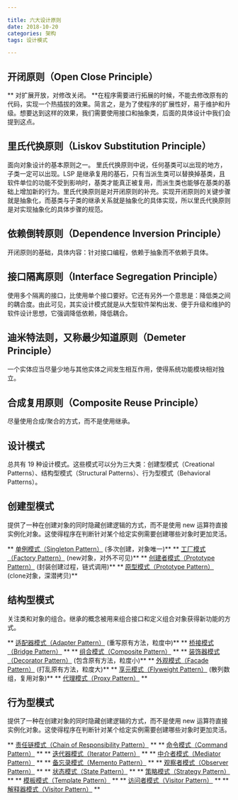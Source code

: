 ```yaml
---

title: 六大设计原则
date: 2018-10-20
categories: 架构
tags: 设计模式

---
```


## 开闭原则（Open Close Principle）
** 对扩展开放，对修改关闭。 **在程序需要进行拓展的时候，不能去修改原有的代码，实现一个热插拔的效果。简言之，是为了使程序的扩展性好，易于维护和升级。想要达到这样的效果，我们需要使用接口和抽象类，后面的具体设计中我们会提到这点。

## 里氏代换原则（Liskov Substitution Principle）
面向对象设计的基本原则之一。 里氏代换原则中说，任何基类可以出现的地方，子类一定可以出现。LSP 是继承复用的基石，只有当派生类可以替换掉基类，且软件单位的功能不受到影响时，基类才能真正被复用，而派生类也能够在基类的基础上增加新的行为。里氏代换原则是对开闭原则的补充。实现开闭原则的关键步骤就是抽象化，而基类与子类的继承关系就是抽象化的具体实现，所以里氏代换原则是对实现抽象化的具体步骤的规范。

## 依赖倒转原则（Dependence Inversion Principle）
开闭原则的基础，具体内容：针对接口编程，依赖于抽象而不依赖于具体。

## 接口隔离原则（Interface Segregation Principle）
使用多个隔离的接口，比使用单个接口要好。它还有另外一个意思是：降低类之间的耦合度。由此可见，其实设计模式就是从大型软件架构出发、便于升级和维护的软件设计思想，它强调降低依赖，降低耦合。

## 迪米特法则，又称最少知道原则（Demeter Principle）
一个实体应当尽量少地与其他实体之间发生相互作用，使得系统功能模块相对独立。

## 合成复用原则（Composite Reuse Principle）
尽量使用合成/聚合的方式，而不是使用继承。

## 设计模式
总共有 19 种设计模式。这些模式可以分为三大类：创建型模式（Creational Patterns）、结构型模式（Structural Patterns）、行为型模式（Behavioral Patterns）。

## 创建型模式
提供了一种在创建对象的同时隐藏创建逻辑的方式，而不是使用 new 运算符直接实例化对象。这使得程序在判断针对某个给定实例需要创建哪些对象时更加灵活。

** [单例模式（Singleton Pattern）](http://118.24.216.136:4000/2018/11/05/2018-11-05/) (多次创建，对象唯一)**
** [工厂模式（Factory Pattern）](http://118.24.216.136:4000/2018/11/04/2018-11-04/) (new对象，对外不可见)**
** [创建者模式（Prototype Pattern）](http://118.24.216.136:4000/2018/11/28/2018-11-28/) (封装创建过程，链式调用)**
** [原型模式（Prototype Pattern）](http://118.24.216.136:4000/2019/02/19/2019-02-19/) (clone对象，深潜拷贝)**

## 结构型模式
关注类和对象的组合。继承的概念被用来组合接口和定义组合对象获得新功能的方式。

** [适配器模式（Adapter Pattern）](http://118.24.216.136:4000/2018/11/06/2018-11-06/) (重写原有方法，粒度中)**
** [桥接模式（Bridge Pattern）](http://118.24.216.136:4000/2018/11/29/2018-11-29/) **
** [组合模式（Composite Pattern）](http://118.24.216.136:4000/2018/12/03/2018-12-03/) **
** [装饰器模式（Decorator Pattern）](http://118.24.216.136:4000/2018/11/07/2018-11-07/) (包含原有方法，粒度小)**
** [外观模式（Facade Pattern）](http://118.24.216.136:4000/2018/11/09/2018-11-09/) (打乱原有方法，粒度大)**
** [享元模式（Flyweight Pattern）](http://118.24.216.136:4000/2018/12/04/2018-12-04/) (散列数组，复用对象)**
** [代理模式（Proxy Pattern）](http://118.24.216.136:4000/2018/11/08/2018-11-08/) **

## 行为型模式
提供了一种在创建对象的同时隐藏创建逻辑的方式，而不是使用 new 运算符直接实例化对象。这使得程序在判断针对某个给定实例需要创建哪些对象时更加灵活。

** [责任链模式（Chain of Responsibility Pattern）](http://118.24.216.136:4000/2018/12/06/2018-12-06/) **
** [命令模式（Command Pattern）](http://118.24.216.136:4000/2018/11/30/2018-11-30/) **
** [迭代器模式（Iterator Pattern）](http://118.24.216.136:4000/2018/11/13/2018-11-13/) **
** [中介者模式（Mediator Pattern）](http://118.24.216.136:4000/2018/12/02/2018-12-02/) **
** [备忘录模式（Memento Pattern）](http://118.24.216.136:4000/2018/12/01/2018-12-01/) **
** [观察者模式（Observer Pattern）](http://118.24.216.136:4000/2018/11/10/2018-11-10/) **
** [状态模式（State Pattern）](http://118.24.216.136:4000/2018/11/25/2018-11-25/) **
** [策略模式（Strategy Pattern）](http://118.24.216.136:4000/2018/12/05/2018-12-05/) **
** [模板模式（Template Pattern）](http://118.24.216.136:4000/2018/12/07/2018-12-07/) **
** [访问者模式（Visitor Pattern）](http://118.24.216.136:4000/2018/12/08/2018-12-08/) **
** [解释器模式（Visitor Pattern）](http://118.24.216.136:4000/2018/12/09/2018-12-09/) **